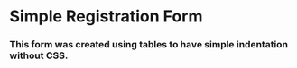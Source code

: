# Simple Registration Form
### This form was created using tables to have simple indentation without CSS.

